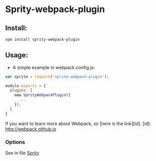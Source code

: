 # Sprity-webpack-plugin

## Install:

```bash
npm install sprity-webpack-plugin
```

## Usage:

- A simple example in webpack.config.js:

```js
var sprite = require('sprite-webpack-plugin');

module.exports = {
  plugins: [
    new SprityWebpackPlugin({
      ...
    });
  ]
}
```

If you want to learn more about Webpack, so [here is the link][id].
[id]: http://webpack.github.io

### Options ###

See in file [Sprity](https://github.com/sprity/sprity#options)

